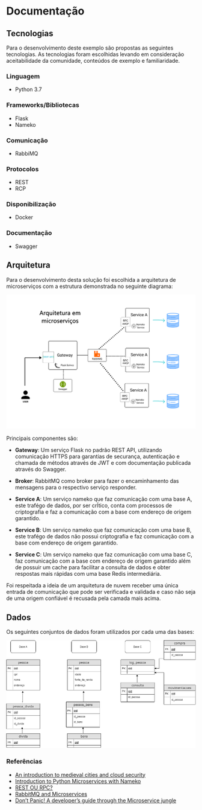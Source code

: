 # Documentação

## Tecnologias
Para o desenvolvimento deste exemplo são propostas as seguintes tecnologias. As tecnologias foram escolhidas levando em consideração aceitabilidade da comunidade, conteúdos de exemplo e familiaridade.

### Linguagem

- Python 3.7

### Frameworks/Bibliotecas

- Flask
- Nameko 

### Comunicação

- RabbiMQ

### Protocolos

- REST
- RCP

### Disponibilização

- Docker

### Documentação 

- Swagger


## Arquitetura

Para o desenvolvimento desta solução foi escolhida a arquitetura de microserviços com a estrutura demonstrada no seguinte diagrama:

![Diagrama de uma solução em microserviços](./assets/microservice-solution.png)

Principais componentes são:

- **Gateway**: Um serviço Flask no padrão REST API, utilizando comunicação HTTPS para garantias de securança, autenticação e chamada de métodos através de JWT e com documentação publicada através do Swagger.

- **Broker**: RabbitMQ como broker para fazer o encaminhamento das mensagens para o respectivo serviço responder.

- **Service A**: Um serviço nameko que faz comunicação com uma base A, este trafégo de dados, por ser crÍtico, conta com processos de criptografia e faz a comunicação com a base com endereço de origem garantido.

- **Service B**: Um serviço nameko que faz comunicação com uma base B, este trafégo de dados não possui criptografia e faz comunicação com a base com endereço de origem garantido.

- **Service C**: Um serviço nameko que faz comunicação com uma base C, faz comunicação com a base com endereço de origem garantido além de possuir um cache para facilitar a consulta de dados e obter respostas mais rápidas com uma base Redis intermediária.

Foi respeitada a ideia de um arquitetura de nuvem receber uma única entrada de comunicação que pode ser verificada e validada e caso não seja de uma origem confiável é recusada pela camada mais acima.

## Dados

Os seguintes conjuntos de dados foram utilizados por cada uma das bases:

![Diagrama de cada uma das três bases](./assets/base-diagrama.png)


### Referências

- [An introduction to medieval cities and cloud security](https://arcentry.com/blog/an-introduction-to-medieval-cities-and-cloud-security/)
- [Introduction to Python Microservices with Nameko](https://www.toptal.com/python/introduction-python-microservices-nameko)
- [REST OU RPC?](https://medium.com/lfdev-blog/e-agora-api-rest-ou-rpc-c24664d4755b)
- [RabbitMQ and Microservices](https://www.cloudamqp.com/blog/2018-11-02-rabbitmq-and-microservices.html)
- [Don’t Panic! A developer’s guide through the Microservice jungle](https://www.cloudamqp.com/blog/2019-09-11-a-developers-guide-through-the-microservice-jungle.html)
